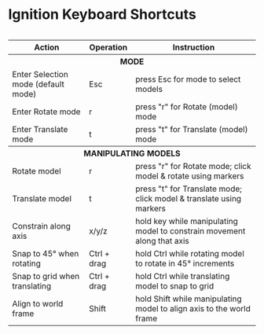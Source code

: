 # Ignition Keyboard Shortcuts

<div style="display: table">



  <table cellspacing='0'> <!-- cellspacing='0' is important, must stay -->

  <tr><th>Action</th><th>Operation</th><th>Instruction</th></tr><!-- Table Header -->

  <tr><th colspan="3" class="sub"><b>MODE</b></th></tr>

  <tr><td>Enter Selection mode (default mode)</td><td>Esc</td><td>press Esc for mode to select models </td></tr>

  <tr><td>Enter Rotate mode</td><td>r</td><td>press "r" for Rotate (model) mode</td></tr><!-

  <tr><td>Enter Translate mode</td><td>t</td><td>press "t" for Translate (model) mode</td></tr>

  <!--Manipulating Models section -->

  <tr><th colspan="3" class="sub"><b>MANIPULATING MODELS</b></th></tr>

  <tr><td>Rotate model</td><td>r</td><td>press "r" for Rotate mode; click model & rotate using markers</td></tr>

  <tr><td>Translate model</td><td>t</td><td>press "t" for Translate mode; click model & translate using markers</td></tr>

  <tr><td>Constrain along axis</td><td>x/y/z</td><td>hold key while manipulating model to constrain movement along that axis</td></tr>

  <tr><td>Snap to 45° when rotating</td><td>Ctrl + drag</td><td>hold Ctrl while rotating model to rotate in 45° increments</td></tr>

  <tr><td>Snap to grid when translating</td><td>Ctrl + drag</td><td>hold Ctrl while translating model to snap to grid</td></tr>

  <tr><td>Align to world frame</td><td>Shift</td><td>hold Shift while manipulating model to align axis to the world frame</td></tr>

</table>



</div>
